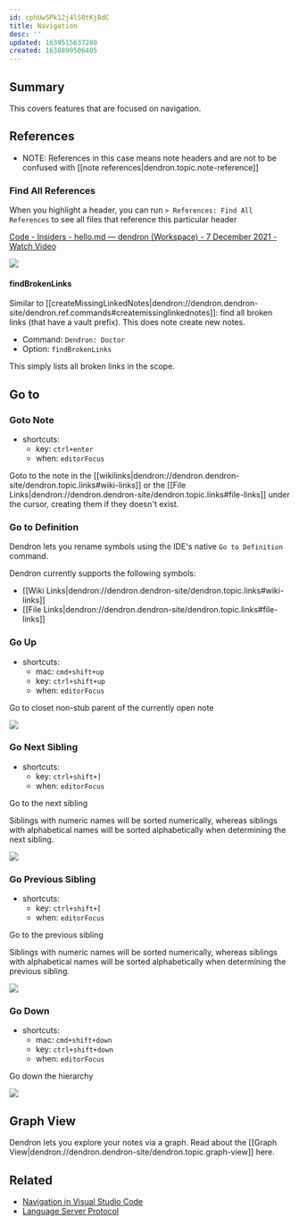 ```yaml
---
id: cphUwSPk12j4lS0tKjBdC
title: Navigation
desc: ''
updated: 1639515637280
created: 1638899506405
---
```


## Summary

This covers features that are focused on navigation.

## References

- NOTE: References in this case means note headers and are not to be confused with [[note references|dendron.topic.note-reference]] 

### Find All References

When you highlight a header, you can run `> References: Find All References` to see all files that reference this particular header


<a href="https://www.loom.com/share/c4fdd88be98d4fc58b4a4f9765eb9e89">
    <p>Code - Insiders - hello.md — dendron (Workspace) - 7 December 2021 - Watch Video</p>
    <img style="" src="https://cdn.loom.com/sessions/thumbnails/c4fdd88be98d4fc58b4a4f9765eb9e89-with-play.gif">
</a>

#### findBrokenLinks

Similar to [[createMissingLinkedNotes|dendron://dendron.dendron-site/dendron.ref.commands#createmissinglinkednotes]]: find all broken links (that have a vault prefix). This does note create new notes.

- Command: `Dendron: Doctor`
- Option: `findBrokenLinks`

This simply lists all broken links in the scope.

## Go to

### Goto Note
- shortcuts:
  - key: `ctrl+enter`
  - when: `editorFocus`

Goto to the note in the [[wikilinks|dendron://dendron.dendron-site/dendron.topic.links#wiki-links]] or the [[File Links|dendron://dendron.dendron-site/dendron.topic.links#file-links]] under the cursor, creating them if they doesn't exist.

### Go to Definition

Dendron lets you rename symbols using the IDE's native `Go to Definition` command.

Dendron currently supports the following symbols:

- [[Wiki Links|dendron://dendron.dendron-site/dendron.topic.links#wiki-links]]
- [[File Links|dendron://dendron.dendron-site/dendron.topic.links#file-links]]

### Go Up

- shortcuts:
  - mac: `cmd+shift+up`
  - key: `ctrl+shift+up`
  - when: `editorFocus`

Go to closet non-stub parent of the currently open note

![](https://foundation-prod-assetspublic53c57cce-8cpvgjldwysl.s3-us-west-2.amazonaws.com/assets/images/hierarchy.go-up.gif)

### Go Next Sibling

- shortcuts:
  - key: `ctrl+shift+]`
  - when: `editorFocus`

Go to the next sibling

Siblings with numeric names will be sorted numerically, whereas siblings with alphabetical names will be sorted alphabetically when determining the next sibling.

![](https://foundation-prod-assetspublic53c57cce-8cpvgjldwysl.s3-us-west-2.amazonaws.com/assets/images/hierarchy.go-sibling.gif)

### Go Previous Sibling

- shortcuts:
  - key: `ctrl+shift+[`
  - when: `editorFocus`

Go to the previous sibling

Siblings with numeric names will be sorted numerically, whereas siblings with alphabetical names will be sorted alphabetically when determining the previous sibling.

![](https://foundation-prod-assetspublic53c57cce-8cpvgjldwysl.s3-us-west-2.amazonaws.com/assets/images/hierarchy.go-sibling.gif)

### Go Down

- shortcuts:
  - mac: `cmd+shift+down`
  - key: `ctrl+shift+down`
  - when: `editorFocus`

Go down the hierarchy

![](https://foundation-prod-assetspublic53c57cce-8cpvgjldwysl.s3-us-west-2.amazonaws.com/assets/images/hierarchy.go-down.gif)

## Graph View
Dendron lets you explore your notes via a graph. Read about the [[Graph View|dendron://dendron.dendron-site/dendron.topic.graph-view]] here.

## Related

- [Navigation in Visual Studio Code](https://code.visualstudio.com/docs/editor/editingevolved)
- [Language Server Protocol](https://microsoft.github.io/language-server-protocol/) 
